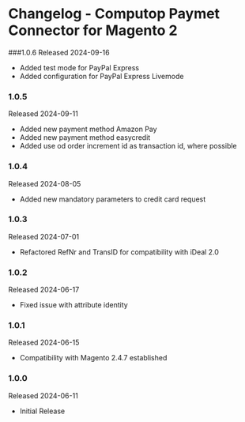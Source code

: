 # Changelog - Computop Paymet Connector for Magento 2

###1.0.6
Released 2024-09-16
* Added test mode for PayPal Express
* Added configuration for PayPal Express Livemode

### 1.0.5
Released 2024-09-11
* Added new payment method Amazon Pay
* Added new payment method easycredit
* Added use od order increment id as transaction id, where possible

### 1.0.4
Released 2024-08-05
* Added new mandatory parameters to credit card request

### 1.0.3
Released 2024-07-01
* Refactored RefNr and TransID for compatibility with iDeal 2.0

### 1.0.2
Released 2024-06-17
* Fixed issue with attribute identity

### 1.0.1
Released 2024-06-15
* Compatibility with Magento 2.4.7 established

### 1.0.0
Released 2024-06-11
* Initial Release

